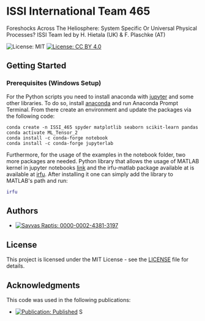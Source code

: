 # ISSI International Team 465

 Foreshocks Across The Heliosphere: System Specific Or Universal Physical Processes? ISSI Team led by H. Hietala (UK) & F. Plaschke (AT)

![License: MIT](https://img.shields.io/badge/License-MIT-blue.svg)
[![License: CC BY 4.0](https://img.shields.io/badge/License-CC%20BY%204.0-lightgrey.svg)](https://creativecommons.org/licenses/by/4.0/)

## Getting Started

### Prerequisites (Windows Setup)

For the Python scripts you need to install anaconda with [jupyter](https://jupyter.org/install) and some other libraries. To do so, install [anaconda](https://docs.anaconda.com/anaconda/install/windows/) and run Anaconda Prompt Terminal. From there create an environment and update the packages via the following code:

```concole
conda create -n ISSI_465 spyder matplotlib seaborn scikit-learn pandas
conda activate ML_Tensor_2
conda install -c conda-forge notebook
conda install -c conda-forge jupyterlab
```

Furthermore, for the usage of the examples in the notebook folder, two more packages are needed.  Python library that allows the usage of MATLAB kernel in jupyter notebooks [link](https://am111.readthedocs.io/en/latest/jmatlab_install.html) and the irfu-matlab package available at is available at [irfu](https://github.com/irfu/irfu-matlab). After installing it one can simply add the library to MATLAB's path and run:

```matlab
irfu
```
## Authors

* [![Savvas Raptis: 0000-0002-4381-3197](https://img.shields.io/badge/Savvas%20Raptis-0000--0002--4381--3197-green?style=flat&logo=orcid)](https://orcid.org/0000-0002-4381-3197)

## License

This project is licensed under the MIT License - see the [LICENSE](LICENSE) file for details.

## Acknowledgments
This code was used in the following publications:
- [![Publication: Published](https://img.shields.io/badge/Publication-Published-green?style=flat&logo=openaccess)](https://www.issibern.ch/teams/heliosysspec/) S
